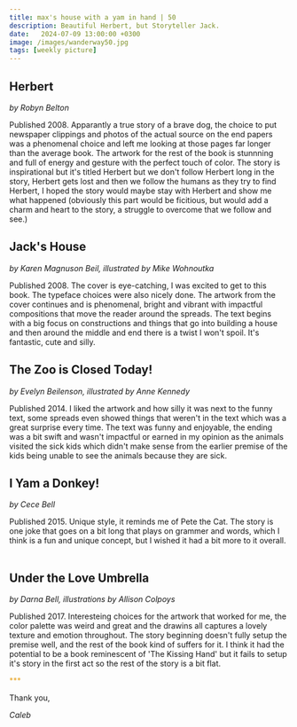 ```yaml
---
title: max's house with a yam in hand | 50
description: Beautiful Herbert, but Storyteller Jack.
date:   2024-07-09 13:00:00 +0300
image: /images/wanderway50.jpg
tags: [weekly picture]
---
```


## Herbert
*by Robyn Belton*

Published 2008. Apparantly a true story of a brave dog, the choice to put newspaper clippings and photos of the actual source on the end papers was a phenomenal choice and left me looking at those pages far longer than the average book. The artwork for the rest of the book is stunnning and full of energy and gesture with the perfect touch of color. The story is inspirational but it's titled Herbert but we don't follow Herbert long in the story, Herbert gets lost and then we follow the humans as they try to find Herbert, I hoped the story would maybe stay with Herbert and show me what happened (obviously this part would be ficitious, but would add a charm and heart to the story, a struggle to overcome that we follow and see.)
 
## Jack's House
*by Karen Magnuson Beil, illustrated by Mike Wohnoutka*

Published 2008. The cover is eye-catching, I was excited to get to this book. The typeface choices were also nicely done. The artwork from the cover continues and is phenomenal, bright and vibrant with impactful compositions that move the reader around the spreads. The text begins with a big focus on constructions and things that go into building a house and then around the middle and end there is a twist I won't spoil. It's fantastic, cute and silly. 
 
## The Zoo is Closed Today!
*by Evelyn Beilenson, illustrated by Anne Kennedy*

Published 2014. I liked the artwork and how silly it was next to the funny text, some spreads even showed things that weren't in the text which was a great surprise every time. The text was funny and enjoyable, the ending was a bit swift and wasn't impactful or earned in my opinion as the animals visited the sick kids which didn't make sense from the earlier premise of the kids being unable to see the animals because they are sick. 
 
## I Yam a Donkey!
*by Cece Bell*

Published 2015. Unique style, it reminds me of Pete the Cat. The story is one joke that goes on a bit long that plays on grammer and words, which I think is a fun and unique concept, but I wished it had a bit more to it overall. 
 
## Under the Love Umbrella
*by Darna Bell, illustrations by Allison Colpoys*

Published 2017. Interesteing choices for the artwork that worked for me, the color palette was weird and great and the drawins all captures a lovely texture and emotion throughout. The story beginning doesn't fully setup the premise well, and the rest of the book kind of suffers for it. I think it had the potential to be a book reminescent of 'The Kissing Hand' but it fails to setup it's story in the first act so the rest of the story is a bit flat. 

<h style="color:#E7A526;">***</h>

Thank you,

*Caleb*